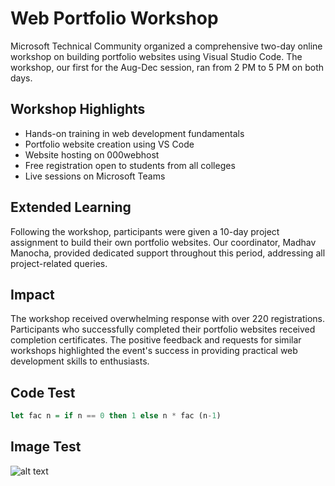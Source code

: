 # Web Portfolio Workshop

Microsoft Technical Community organized a comprehensive two-day online workshop on building portfolio websites using Visual Studio Code. The workshop, our first for the Aug-Dec session, ran from 2 PM to 5 PM on both days.

## Workshop Highlights

- Hands-on training in web development fundamentals
- Portfolio website creation using VS Code
- Website hosting on 000webhost
- Free registration open to students from all colleges
- Live sessions on Microsoft Teams

## Extended Learning

Following the workshop, participants were given a 10-day project assignment to build their own portfolio websites. Our coordinator, Madhav Manocha, provided dedicated support throughout this period, addressing all project-related queries.

## Impact

The workshop received overwhelming response with over 220 registrations. Participants who successfully completed their portfolio websites received completion certificates. The positive feedback and requests for similar workshops highlighted the event's success in providing practical web development skills to enthusiasts.

## Code Test
```haskell
let fac n = if n == 0 then 1 else n * fac (n-1)
```

## Image Test
![alt text](akari_akaza.png)
